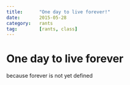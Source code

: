 ```yaml
---
title:  	"One day to live forever!"
date:   	2015-05-28
category: 	rants
tag:		[rants, class]
---
```


# One day to live forever

because forever is not yet defined